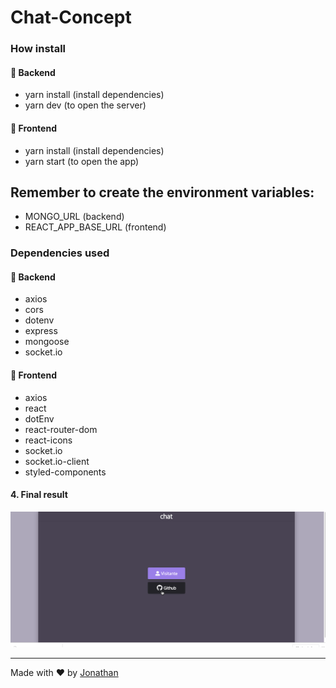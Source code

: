   <h1>Chat-Concept</h1>

### How install

#### :rocket: Backend

- yarn install (install dependencies)
- yarn dev (to open the server)

#### :rocket: Frontend
- yarn install (install dependencies)
- yarn start (to open the app)

## Remember to create the environment variables:
- MONGO_URL (backend)
- REACT_APP_BASE_URL (frontend)

### Dependencies used

#### :rocket: Backend

- axios
- cors
- dotenv
- express
- mongoose
- socket.io

#### :rocket: Frontend

- axios
- react
- dotEnv
- react-router-dom
- react-icons
- socket.io
- socket.io-client
- styled-components
    
#### 4. Final result

![Alt Text](frontend/src/assets/c.gif)

---

Made with ♥ by [Jonathan](https://www.linkedin.com/in/jonathan-barros-franco)
